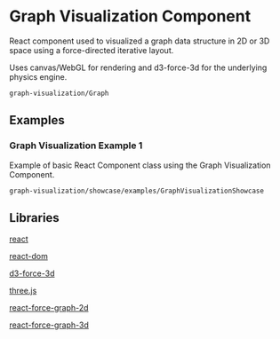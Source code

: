 # Graph Visualization Component

React component used to visualized a graph data structure in 2D or 3D space using a force-directed iterative layout.

Uses canvas/WebGL for rendering and d3-force-3d for the underlying physics engine.

```element
graph-visualization/Graph
```

## Examples

### Graph Visualization Example 1

Example of basic React Component class using the Graph Visualization Component.

```
graph-visualization/showcase/examples/GraphVisualizationShowcase
```

## Libraries

[react](https://www.npmjs.com/package/react)

[react-dom](https://www.npmjs.com/package/react-dom)

[d3-force-3d](https://www.npmjs.com/package/d3-force-3d)

[three.js](https://www.npmjs.com/package/three)

[react-force-graph-2d](https://www.npmjs.com/package/react-force-graph-2d)

[react-force-graph-3d](https://www.npmjs.com/package/react-force-graph-3d)
